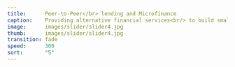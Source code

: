 ```yaml
---
title:      Peer-to-Peer</br> lending and Microfinance
caption:    Providing alternative financial services<br/> to build small businesses throughout China
image:      images/slider/slider4.jpg
thumb:      images/slider/slider4.jpg
transition: fade
speed:      300
sort:       "5"
---
```

